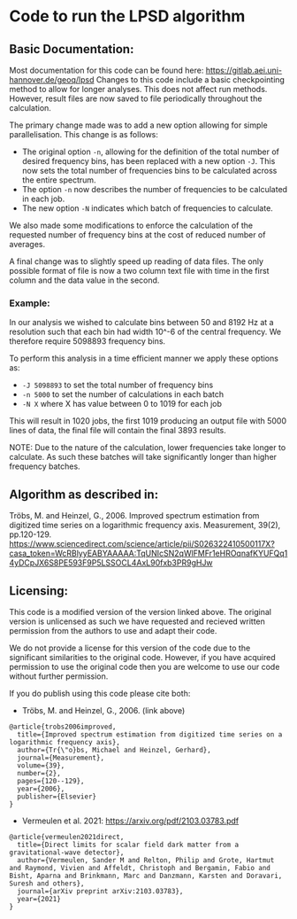 # Code to run the LPSD algorithm

## Basic Documentation:
Most documentation for this code can be found here: https://gitlab.aei.uni-hannover.de/geoq/lpsd
Changes to this code include a basic checkpointing method to allow for longer analyses. This
does not affect run methods. However, result files are now saved to file periodically throughout
the calculation.

The primary change made was to add a new option allowing for simple parallelisation. This change 
is as follows:
- The original option `-n`, allowing for the definition of the total number of desired frequency
bins, has been replaced with a new option `-J`. This now sets the total number of frequencies bins 
to be calculated across the entire spectrum.
- The option `-n` now describes the number of frequencies to be calculated in each job. 
- The new option `-N` indicates which batch of frequencies to calculate.

We also made some modifications to enforce the calculation of the requested number of frequency
bins at the cost of reduced number of averages.

A final change was to slightly speed up reading of data files. The only possible format of file 
is now a two column text file with time in the first column and the data value in the second.

### Example:
In our analysis we wished to calculate bins between 50 and 8192 Hz at a resolution such that 
each bin had width 10^-6 of the central frequency. We therefore require 5098893 frequency bins.

To perform this analysis in a time efficient manner we apply these options as:
- `-J 5098893` to set the total number of frequency bins
- `-n 5000` to set the number of calculations in each batch
- `-N X` where X has value between 0 to 1019 for each job

This will result in 1020 jobs, the first 1019 producing an output file with 5000 lines of data, 
the final file will contain the final 3893 results.

NOTE: Due to the nature of the calculation, lower frequencies take longer to calculate. As such 
      these batches will take significantly longer than higher frequency batches.

## Algorithm as described in:
Tröbs, M. and Heinzel, G., 2006. Improved spectrum estimation from digitized time series on a logarithmic frequency axis. Measurement, 39(2), pp.120-129.
https://www.sciencedirect.com/science/article/pii/S026322410500117X?casa_token=WcRBlyyEABYAAAAA:TqUNIcSN2qWlFMFr1eHROqnafKYUFQq14yDCpJX6S8PE593F9P5LSSOCL4AxL90fxb3PR9gHJw

## Licensing:
This code is a modified version of the version linked above. The original version is unlicensed
as such we have requested and recieved written permission from the authors to use and adapt their
code.

We do not provide a license for this version of the code due to the significant similarities to
the original code. However, if you have acquired permission to use the original code then you are
welcome to use our code without further permission.

If you do publish using this code please cite both:
- Tröbs, M. and Heinzel, G., 2006. (link above)
```
@article{trobs2006improved,
  title={Improved spectrum estimation from digitized time series on a logarithmic frequency axis},
  author={Tr{\"o}bs, Michael and Heinzel, Gerhard},
  journal={Measurement},
  volume={39},
  number={2},
  pages={120--129},
  year={2006},
  publisher={Elsevier}
}
```
- Vermeulen et al. 2021: https://arxiv.org/pdf/2103.03783.pdf
```
@article{vermeulen2021direct,
  title={Direct limits for scalar field dark matter from a gravitational-wave detector},
  author={Vermeulen, Sander M and Relton, Philip and Grote, Hartmut and Raymond, Vivien and Affeldt, Christoph and Bergamin, Fabio and Bisht, Aparna and Brinkmann, Marc and Danzmann, Karsten and Doravari, Suresh and others},
  journal={arXiv preprint arXiv:2103.03783},
  year={2021}
}
```
